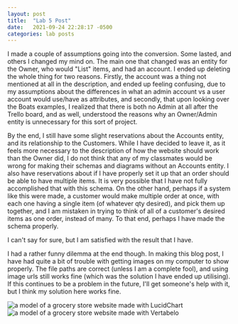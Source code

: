 ```yaml
---
layout: post
title:  "Lab 5 Post"
date:   2021-09-24 22:28:17 -0500
categories: lab posts
---
```

I made a couple of assumptions going into the conversion. Some lasted, and others I changed my mind on. The main one that changed was an entity for the Owner, who would "List" items, and had an account. I ended up deleting the whole thing for two reasons. Firstly, the account was a thing not mentioned at all in the description, and ended up feeling confusing, due to my assumptions about the differences in what an admin account vs a user account would use/have as attributes, and secondly, that upon looking over the Boats examples, I realized that there is both no Admin at all after the Trello board, and as well, understood the reasons why an Owner/Admin entity is unnecessary for this sort of project.

By the end, I still have some slight reservations about the Accounts entity, and its relationship to the Customers. While I have decided to leave it, as it feels more necessary to the description of how the website should work than the Owner did, I do not think that any of my classmates would be wrong for making their schemas and diagrams without an Accounts entity. I also have reservations about if I have properly set it up that an order should be able to have multiple items. It is very possible that I have not fully accomplished that with this schema. On the other hand, perhaps if a system like this were made, a customer would make multiple order at once, with each one having a single item (of whatever qty desired), and pick them up together, and I am mistaken in trying to think of all of a customer's desired items as one order, instead of many. To that end, perhaps I have made the schema properly.

I can't say for sure, but I am satisfied with the result that I have.

I had a rather funny dilemma at the end though. In making this blog post, I have had quite a bit of trouble with getting images on my computer to show properly. The file paths are correct (unless I am a complete fool), and using image urls still works fine (which was the solution I have ended up utilising). If this continues to be a problem in the future, I'll get someone's help with it, but I think my solution here works fine.


![a model of a grocery store website made with LucidChart](https://cdn.discordapp.com/attachments/351179756038782977/891162963099148318/Lab_51.png)
![a model of a grocery store website made with Vertabelo](https://cdn.discordapp.com/attachments/351179756038782977/891162965116604506/Lab_5__Grocery_Model-2021-09-24_21-37.png)
